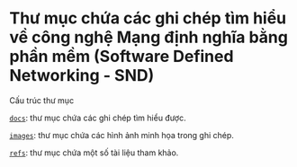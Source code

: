 # Thư mục chứa các ghi chép tìm hiểu về công nghệ Mạng định nghĩa bằng phần mềm (Software Defined Networking - SND)

Cấu trúc thư mục

[`docs`](./docs): thư mục chứa các ghi chép tìm hiểu được. 

[`images`](./images): thư mục chứa các hình ảnh minh họa trong ghi chép.

[`refs`](./refs): thư mục chứa một số tài liệu tham khảo.